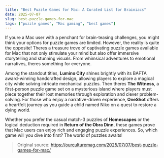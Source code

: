 ```yaml
---
title: "Best Puzzle Games for Mac: A Curated List for Brainiacs"
date: 2025-07-07
slug: best-puzzle-games-for-mac
tags: ["puzzle games", "Mac gaming", "best games"]
---
```


If youre a Mac user with a penchant for brain-teasing challenges, you might think your options for puzzle games are limited. However, the reality is quite the opposite! Theres a treasure trove of captivating puzzle games available for Mac that not only stimulate your mind but also offer immersive storytelling and stunning visuals. From whimsical adventures to emotional narratives, theres something for everyone.

Among the standout titles, **Lumino City** shines brightly with its BAFTA award-winning handcrafted design, allowing players to explore a magical city while solving intricate mechanical puzzles. Then theres **The Witness**, a first-person puzzle game set on a mysterious island where players must piece together their lost memories through exploration and clever problem-solving. For those who enjoy a narrative-driven experience, **OneShot** offers a heartfelt journey as you guide a child named Niko on a quest to restore a dying world.

Whether you prefer the casual match-3 puzzles of **Homescapes** or the logical deduction required in **Return of the Obra Dinn**, these games prove that Mac users can enjoy rich and engaging puzzle experiences. So, which game will you dive into first? The world of puzzles awaits!

> Original source: https://ourculturemag.com/2025/07/07/best-puzzle-games-for-mac/